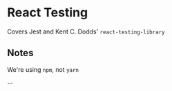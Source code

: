 # React Testing

Covers Jest and Kent C. Dodds' ```react-testing-library```

## Notes

We're using ```npm```, not ```yarn```

--